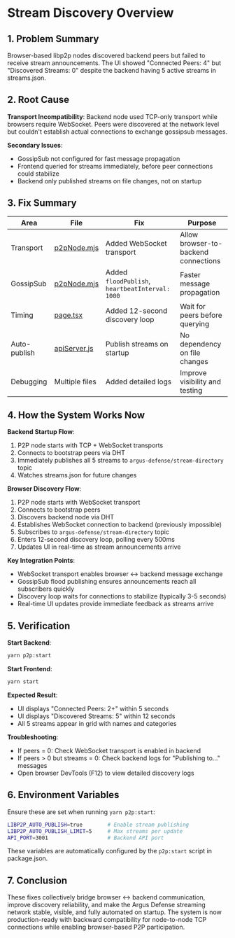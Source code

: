 # Stream Discovery Overview

## 1. Problem Summary

Browser-based libp2p nodes discovered backend peers but failed to receive stream announcements. The UI showed "Connected Peers: 4" but "Discovered Streams: 0" despite the backend having 5 active streams in streams.json.

## 2. Root Cause

**Transport Incompatibility**: Backend node used TCP-only transport while browsers require WebSocket. Peers were discovered at the network level but couldn't establish actual connections to exchange gossipsub messages.

**Secondary Issues**:
- GossipSub not configured for fast message propagation
- Frontend queried for streams immediately, before peer connections could stabilize
- Backend only published streams on file changes, not on startup

## 3. Fix Summary

| Area | File | Fix | Purpose |
|------|------|-----|---------|
| Transport | [p2pNode.mjs](Backend/libp2p/p2pNode.mjs) | Added WebSocket transport | Allow browser-to-backend connections |
| GossipSub | [p2pNode.mjs](Backend/libp2p/p2pNode.mjs) | Added `floodPublish`, `heartbeatInterval: 1000` | Faster message propagation |
| Timing | [page.tsx](Frontend/app/streams/page.tsx) | Added 12-second discovery loop | Wait for peers before querying |
| Auto-publish | [apiServer.js](Backend/apiServer.js) | Publish streams on startup | No dependency on file changes |
| Debugging | Multiple files | Added detailed logs | Improve visibility and testing |

## 4. How the System Works Now

**Backend Startup Flow**:
1. P2P node starts with TCP + WebSocket transports
2. Connects to bootstrap peers via DHT
3. Immediately publishes all 5 streams to `argus-defense/stream-directory` topic
4. Watches streams.json for future changes

**Browser Discovery Flow**:
1. P2P node starts with WebSocket transport
2. Connects to bootstrap peers
3. Discovers backend node via DHT
4. Establishes WebSocket connection to backend (previously impossible)
5. Subscribes to `argus-defense/stream-directory` topic
6. Enters 12-second discovery loop, polling every 500ms
7. Updates UI in real-time as stream announcements arrive

**Key Integration Points**:
- WebSocket transport enables browser ↔ backend message exchange
- GossipSub flood publishing ensures announcements reach all subscribers quickly
- Discovery loop waits for connections to stabilize (typically 3-5 seconds)
- Real-time UI updates provide immediate feedback as streams arrive

## 5. Verification

**Start Backend**:
```bash
yarn p2p:start
```

**Start Frontend**:
```bash
yarn start
```

**Expected Result**:
- UI displays "Connected Peers: 2+" within 5 seconds
- UI displays "Discovered Streams: 5" within 12 seconds
- All 5 streams appear in grid with names and categories

**Troubleshooting**:
- If peers = 0: Check WebSocket transport is enabled in backend
- If peers > 0 but streams = 0: Check backend logs for "Publishing to..." messages
- Open browser DevTools (F12) to view detailed discovery logs

## 6. Environment Variables

Ensure these are set when running `yarn p2p:start`:

```bash
LIBP2P_AUTO_PUBLISH=true        # Enable stream publishing
LIBP2P_AUTO_PUBLISH_LIMIT=5     # Max streams per update
API_PORT=3001                   # Backend API port
```

These variables are automatically configured by the `p2p:start` script in package.json.

## 7. Conclusion

These fixes collectively bridge browser ↔ backend communication, improve discovery reliability, and make the Argus Defense streaming network stable, visible, and fully automated on startup. The system is now production-ready with backward compatibility for node-to-node TCP connections while enabling browser-based P2P participation.
